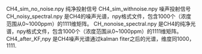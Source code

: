 CH4_sim_no_noise.npy 纯净投射信号
CH4_sim_withnoise.npy 噪声投射信号
CH_noisy_spectral.npy 是CH4的噪声光谱，npy格式文件，包含1000个（浓度范围从0~1000ppm）的1111维矩阵。
CH_nonoise_spectral.npy 是CH4的纯净光谱，npy格式文件，包含1000个（浓度范围从0~1000ppm）的1111维矩阵。
CH4_after_KF,npy 是CH4噪声光谱通过kalman fiter之后的光谱，维度同1000，1111.